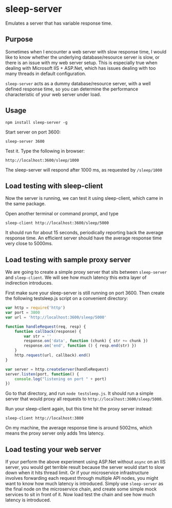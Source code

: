 # sleep-server
Emulates a server that has variable response time.


## Purpose

Sometimes when I encounter a web server with slow response time, I would like to know whether the underlying database/resource server is slow, or there is an issue with my web server setup. This is especially true when dealing with Microsoft IIS + ASP.Net, which has issues dealing with too many threads in default configuration.

`sleep-server` acts as a dummy database/resource server, with a well defined response time, so you can determine the performance characteristic of your web server under load.


## Usage

`npm install sleep-server -g`

Start server on port 3600:

    sleep-server 3600

Test it. Type the following in browser:

    http://localhost:3600/sleep/1000

The sleep-server will respond after 1000 ms, as requested by `/sleep/1000`


## Load testing with sleep-client

Now the server is running, we can test it using sleep-client, which came in the same package.

Open another terminal or command prompt, and type

    sleep-client http://localhost:3600/sleep/5000

It should run for about 15 seconds, periodically reporting back the average response time. An efficient server should have the average response time very close to 5000ms.


## Load testing with sample proxy server

We are going to create a simple proxy server that sits between `sleep-server` and `sleep-client`. We will see how much latency this extra layer of indirection introduces.

First make sure your sleep-server is still running on port 3600. Then create the following testsleep.js script on a convenient directory:

```js
var http = require('http')
var port = 3800
var url = 'http://localhost:3600/sleep/5000'

function handleRequest(req, resp) {
    function callback(response) {
        var str = ''
        response.on('data', function (chunk) { str += chunk })
        response.on('end', function () { resp.end(str) })
    }
    http.request(url, callback).end()
}

var server = http.createServer(handleRequest)
server.listen(port, function() {
    console.log("listening on port " + port)
})
```

Go to that directory, and run `node testsleep.js`. It should run a simple server that would proxy all requests to `http://localhost:3600/sleep/5000`.

Run your sleep-client again, but this time hit the proxy server instead:

`sleep-client http://localhost:3800`

On my machine, the average response time is around 5002ms, which means the proxy server only adds 1ms latency.


## Load testing your web server

If your perform the above experiment using ASP.Net without `async` on an IIS server, you would get terrible result because the server would start to slow down when it hits thread limit. Or if your microservice infrastructure involves forwarding each request through multiple API nodes, you might want to know how much latency is introduced. Simply use `sleep-server` as the final node on the microservice chain, and create some simple mock services to sit in front of it. Now load test the chain and see how much latency is introduced.

